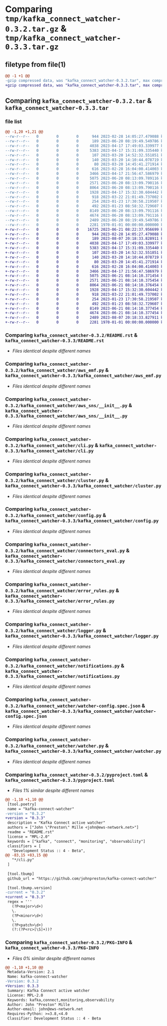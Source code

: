 # Comparing `tmp/kafka_connect_watcher-0.3.2.tar.gz` & `tmp/kafka_connect_watcher-0.3.3.tar.gz`

## filetype from file(1)

```diff
@@ -1 +1 @@
-gzip compressed data, was "kafka_connect_watcher-0.3.2.tar", max compression
+gzip compressed data, was "kafka_connect_watcher-0.3.3.tar", max compression
```

## Comparing `kafka_connect_watcher-0.3.2.tar` & `kafka_connect_watcher-0.3.3.tar`

### file list

```diff
@@ -1,20 +1,21 @@
--rw-r--r--   0        0        0      944 2023-02-28 14:05:27.479088 kafka_connect_watcher-0.3.2/README.rst
--rw-r--r--   0        0        0      189 2023-06-20 08:19:49.549786 kafka_connect_watcher-0.3.2/kafka_connect_watcher/__init__.py
--rw-r--r--   0        0        0     4038 2023-04-17 17:49:03.339977 kafka_connect_watcher-0.3.2/kafka_connect_watcher/aws_emf.py
--rw-r--r--   0        0        0     5383 2023-04-17 15:31:09.335440 kafka_connect_watcher-0.3.2/kafka_connect_watcher/aws_sns/__init__.py
--rw-r--r--   0        0        0      107 2023-03-20 14:52:32.551851 kafka_connect_watcher-0.3.2/kafka_connect_watcher/aws_sns/default.j2
--rw-r--r--   0        0        0      140 2023-03-20 14:10:44.078719 kafka_connect_watcher-0.3.2/kafka_connect_watcher/aws_sns/email.j2
--rw-r--r--   0        0        0       80 2023-03-20 14:45:41.271914 kafka_connect_watcher-0.3.2/kafka_connect_watcher/aws_sns/sms.j2
--rw-r--r--   0        0        0      616 2023-02-28 16:04:00.414003 kafka_connect_watcher-0.3.2/kafka_connect_watcher/cli.py
--rw-r--r--   0        0        0     3466 2023-04-17 21:56:47.586979 kafka_connect_watcher-0.3.2/kafka_connect_watcher/cluster.py
--rw-r--r--   0        0        0     5075 2023-06-20 08:13:09.789116 kafka_connect_watcher-0.3.2/kafka_connect_watcher/config.py
--rw-r--r--   0        0        0     2571 2023-06-20 08:13:09.790116 kafka_connect_watcher-0.3.2/kafka_connect_watcher/connectors_eval.py
--rw-r--r--   0        0        0     8064 2023-06-20 08:13:09.790116 kafka_connect_watcher-0.3.2/kafka_connect_watcher/error_rules.py
--rw-r--r--   0        0        0     1928 2023-04-17 15:32:30.604442 kafka_connect_watcher-0.3.2/kafka_connect_watcher/logger.py
--rw-r--r--   0        0        0      918 2023-03-22 21:01:49.737002 kafka_connect_watcher-0.3.2/kafka_connect_watcher/notifications.py
--rw-r--r--   0        0        0      254 2023-01-23 17:30:58.219507 kafka_connect_watcher-0.3.2/kafka_connect_watcher/threads_settings.py
--rw-r--r--   0        0        0      492 2023-01-23 08:58:32.729607 kafka_connect_watcher-0.3.2/kafka_connect_watcher/tools.py
--rw-r--r--   0        0        0     8149 2023-06-20 08:13:09.791116 kafka_connect_watcher-0.3.2/kafka_connect_watcher/watcher-config.spec.json
--rw-r--r--   0        0        0     4674 2023-06-20 08:13:09.791116 kafka_connect_watcher-0.3.2/kafka_connect_watcher/watcher.py
--rw-r--r--   0        0        0     2489 2023-06-20 08:19:49.549786 kafka_connect_watcher-0.3.2/pyproject.toml
--rw-r--r--   0        0        0     2281 1970-01-01 00:00:00.000000 kafka_connect_watcher-0.3.2/PKG-INFO
+-rw-r--r--   0        0        0    16725 2023-06-21 08:22:37.956699 kafka_connect_watcher-0.3.3/LICENSE
+-rw-r--r--   0        0        0      944 2023-02-28 14:05:27.479088 kafka_connect_watcher-0.3.3/README.rst
+-rw-r--r--   0        0        0      189 2023-08-07 20:18:33.828911 kafka_connect_watcher-0.3.3/kafka_connect_watcher/__init__.py
+-rw-r--r--   0        0        0     4038 2023-04-17 17:49:03.339977 kafka_connect_watcher-0.3.3/kafka_connect_watcher/aws_emf.py
+-rw-r--r--   0        0        0     5383 2023-04-17 15:31:09.335440 kafka_connect_watcher-0.3.3/kafka_connect_watcher/aws_sns/__init__.py
+-rw-r--r--   0        0        0      107 2023-03-20 14:52:32.551851 kafka_connect_watcher-0.3.3/kafka_connect_watcher/aws_sns/default.j2
+-rw-r--r--   0        0        0      140 2023-03-20 14:10:44.078719 kafka_connect_watcher-0.3.3/kafka_connect_watcher/aws_sns/email.j2
+-rw-r--r--   0        0        0       80 2023-03-20 14:45:41.271914 kafka_connect_watcher-0.3.3/kafka_connect_watcher/aws_sns/sms.j2
+-rw-r--r--   0        0        0      616 2023-02-28 16:04:00.414003 kafka_connect_watcher-0.3.3/kafka_connect_watcher/cli.py
+-rw-r--r--   0        0        0     3466 2023-04-17 21:56:47.586979 kafka_connect_watcher-0.3.3/kafka_connect_watcher/cluster.py
+-rw-r--r--   0        0        0     5075 2023-06-21 08:14:10.371454 kafka_connect_watcher-0.3.3/kafka_connect_watcher/config.py
+-rw-r--r--   0        0        0     2571 2023-06-21 08:14:10.375454 kafka_connect_watcher-0.3.3/kafka_connect_watcher/connectors_eval.py
+-rw-r--r--   0        0        0     8064 2023-06-21 08:14:10.376454 kafka_connect_watcher-0.3.3/kafka_connect_watcher/error_rules.py
+-rw-r--r--   0        0        0     1928 2023-04-17 15:32:30.604442 kafka_connect_watcher-0.3.3/kafka_connect_watcher/logger.py
+-rw-r--r--   0        0        0      918 2023-03-22 21:01:49.737002 kafka_connect_watcher-0.3.3/kafka_connect_watcher/notifications.py
+-rw-r--r--   0        0        0      254 2023-01-23 17:30:58.219507 kafka_connect_watcher-0.3.3/kafka_connect_watcher/threads_settings.py
+-rw-r--r--   0        0        0      492 2023-01-23 08:58:32.729607 kafka_connect_watcher-0.3.3/kafka_connect_watcher/tools.py
+-rw-r--r--   0        0        0     8149 2023-06-21 08:14:10.377454 kafka_connect_watcher-0.3.3/kafka_connect_watcher/watcher-config.spec.json
+-rw-r--r--   0        0        0     4674 2023-06-21 08:14:10.377454 kafka_connect_watcher-0.3.3/kafka_connect_watcher/watcher.py
+-rw-r--r--   0        0        0     2489 2023-08-07 20:18:33.827911 kafka_connect_watcher-0.3.3/pyproject.toml
+-rw-r--r--   0        0        0     2281 1970-01-01 00:00:00.000000 kafka_connect_watcher-0.3.3/PKG-INFO
```

### Comparing `kafka_connect_watcher-0.3.2/README.rst` & `kafka_connect_watcher-0.3.3/README.rst`

 * *Files identical despite different names*

### Comparing `kafka_connect_watcher-0.3.2/kafka_connect_watcher/aws_emf.py` & `kafka_connect_watcher-0.3.3/kafka_connect_watcher/aws_emf.py`

 * *Files identical despite different names*

### Comparing `kafka_connect_watcher-0.3.2/kafka_connect_watcher/aws_sns/__init__.py` & `kafka_connect_watcher-0.3.3/kafka_connect_watcher/aws_sns/__init__.py`

 * *Files identical despite different names*

### Comparing `kafka_connect_watcher-0.3.2/kafka_connect_watcher/cli.py` & `kafka_connect_watcher-0.3.3/kafka_connect_watcher/cli.py`

 * *Files identical despite different names*

### Comparing `kafka_connect_watcher-0.3.2/kafka_connect_watcher/cluster.py` & `kafka_connect_watcher-0.3.3/kafka_connect_watcher/cluster.py`

 * *Files identical despite different names*

### Comparing `kafka_connect_watcher-0.3.2/kafka_connect_watcher/config.py` & `kafka_connect_watcher-0.3.3/kafka_connect_watcher/config.py`

 * *Files identical despite different names*

### Comparing `kafka_connect_watcher-0.3.2/kafka_connect_watcher/connectors_eval.py` & `kafka_connect_watcher-0.3.3/kafka_connect_watcher/connectors_eval.py`

 * *Files identical despite different names*

### Comparing `kafka_connect_watcher-0.3.2/kafka_connect_watcher/error_rules.py` & `kafka_connect_watcher-0.3.3/kafka_connect_watcher/error_rules.py`

 * *Files identical despite different names*

### Comparing `kafka_connect_watcher-0.3.2/kafka_connect_watcher/logger.py` & `kafka_connect_watcher-0.3.3/kafka_connect_watcher/logger.py`

 * *Files identical despite different names*

### Comparing `kafka_connect_watcher-0.3.2/kafka_connect_watcher/notifications.py` & `kafka_connect_watcher-0.3.3/kafka_connect_watcher/notifications.py`

 * *Files identical despite different names*

### Comparing `kafka_connect_watcher-0.3.2/kafka_connect_watcher/watcher-config.spec.json` & `kafka_connect_watcher-0.3.3/kafka_connect_watcher/watcher-config.spec.json`

 * *Files identical despite different names*

### Comparing `kafka_connect_watcher-0.3.2/kafka_connect_watcher/watcher.py` & `kafka_connect_watcher-0.3.3/kafka_connect_watcher/watcher.py`

 * *Files identical despite different names*

### Comparing `kafka_connect_watcher-0.3.2/pyproject.toml` & `kafka_connect_watcher-0.3.3/pyproject.toml`

 * *Files 1% similar despite different names*

```diff
@@ -1,10 +1,10 @@
 [tool.poetry]
 name = "kafka-connect-watcher"
-version = "0.3.2"
+version = "0.3.3"
 description = "Kafka Connect active watcher"
 authors = ["John \"Preston\" Mille <john@ews-network.net>"]
 readme = "README.rst"
 license = "MPL-2.0"
 keywords = ["kafka", "connect", "monitoring", "observability"]
 classifiers = [
   "Development Status :: 4 - Beta",
@@ -83,15 +83,15 @@
   "*/cli.py"
 ]
 
 [tool.tbump]
 github_url = "https://github.com/johnpreston/kafka-connect-watcher"
 
 [tool.tbump.version]
-current = "0.3.2"
+current = "0.3.3"
 regex = '''
   (?P<major>\d+)
   \.
   (?P<minor>\d+)
   \.
   (?P<patch>\d+)
   (?:(?P<rc>[\S]+))?
```

### Comparing `kafka_connect_watcher-0.3.2/PKG-INFO` & `kafka_connect_watcher-0.3.3/PKG-INFO`

 * *Files 0% similar despite different names*

```diff
@@ -1,10 +1,10 @@
 Metadata-Version: 2.1
 Name: kafka-connect-watcher
-Version: 0.3.2
+Version: 0.3.3
 Summary: Kafka Connect active watcher
 License: MPL-2.0
 Keywords: kafka,connect,monitoring,observability
 Author: John "Preston" Mille
 Author-email: john@ews-network.net
 Requires-Python: >=3.8,<4.0
 Classifier: Development Status :: 4 - Beta
```

